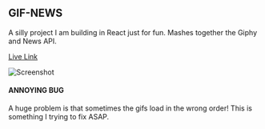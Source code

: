 ## GIF-NEWS
A silly project I am building in React just for fun.
Mashes together the Giphy and News API.

[Live Link](https://github.com/facebookincubator/create-react-app)

![Screenshot](https://i.imgur.com/ykUaDpU.png)

#### ANNOYING BUG 
A huge problem is that sometimes the gifs load in the wrong order!
This is something I trying to fix ASAP.


